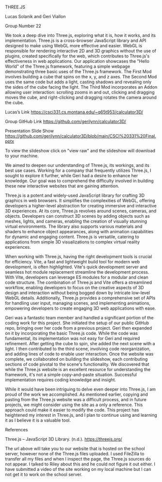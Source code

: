 THREE.JS

Lucas Solanik and Geri Viallon

Group Number 22

We took a deep dive into Three.js, exploring what it is, how it works, and its implementation. Three.js is a cross-browser JavaScript library and API designed to make using WebGL more effective and easier. WebGL is responsible for rendering interactive 2D and 3D graphics without the use of plugins, created specifically for the web, which contributes to Three.js's effectiveness in web applications. Our application showcases the "Hello World" of the Three.js framework, featuring a simple webpage demonstrating three basic uses of the Three.js framework. The First Mod involves building a cube that spins on the x, y, and z axes. The Second Mod uses the same code but adds a light, casting shadows and revealing only the sides of the cube facing the light. The Third Mod incorporates an Addon allowing user interaction: scrolling zooms in and out, clicking and dragging moves the cube, and right-clicking and dragging rotates the camera around the cube.

Lucas’s Link https://csci331.cs.montana.edu/~q65t953/calculator3D/

Group GitHub Link https://github.com/gerilynn/calculator3D/

Presentation Slide Show https://github.com/gerilynn/calculator3D/blob/main/CSCI%20331%20Final.pptx

To view the slideshow click on "view raw" and the slideshow will download to your machine.

We aimed to deepen our understanding of Three.js, its workings, and its best use cases. Working for a company that frequently utilizes Three.js, I sought to explore it further, while Geri had a desire to enhance her knowledge. Our goal was to comprehend the difficulty involved in building these new interactive websites that are gaining attention.

Three.js is a potent and widely-used JavaScript library for crafting 3D graphics in web browsers. It simplifies the complexities of WebGL, offering developers a higher-level abstraction for creating immersive and interactive 3D experiences. At its core, Three.js revolves around scenes, cameras, and objects. Developers can construct 3D scenes by adding objects such as meshes, lights, and cameras, enabling the creation of visually stunning virtual environments. The library also supports various materials and shaders to enhance object appearances, along with animation capabilities for dynamic and engaging content. Three.js is versatile, catering to applications from simple 3D visualizations to complex virtual reality experiences.

When working with Three.js, having the right development tools is crucial for efficiency. Vite, a fast and lightweight build tool for modern web development, is often highlighted. Vite's quick development server and seamless hot module replacement streamline the development process. With Vite, developers can leverage ES modules for a modular and clean code structure. The combination of Three.js and Vite offers a streamlined workflow, enabling developers to focus on the creative aspects of 3D design and interaction without being bogged down by intricate low-level WebGL details. Additionally, Three.js provides a comprehensive set of APIs for handling user input, managing scenes, and implementing animations, empowering developers to create engaging 3D web applications with ease.

Geri was a fantastic team member and handled a significant portion of the coding work for this project. She initiated the setup of our public GitHub repo, bringing over her code from a previous project. Geri then expanded on it by incorporating the basic Three.js code. While the code was fundamental, its implementation was not easy for Geri and required refinement. After getting the cube to spin, she added the next scene with a light. I then contributed to the third scene, involving code reorganization, and adding lines of code to enable user interaction. Once the website was complete, we collaborated on building the slideshow, each contributing sections of code pivotal to the scene's functionality. We discovered that while the Three.js website is an excellent resource for understanding the framework, it's not a simple copy-and-paste situation. Successful implementation requires coding knowledge and insight.

While it would have been intriguing to delve even deeper into Three.js, I am proud of the work we accomplished. As mentioned earlier, copying and pasting from the Three.js website was a difficult process, and in future projects, we might consider using the site as a only a reference. This approach could make it easier to modify the code. This project has heightened my interest in Three.js, and I plan to continue using and learning it as I believe it is a valuable tool.

References

Three.js – JavaScript 3D Library. (n.d.). https://threejs.org/ 

The url above will take you to our website that is hosted on the school server, however none of the Three.js files uploaded. I used FileZilla to transfer all my files and when I inspect the page, the Three.js sources do not appear. I talked to Riley about this and he could not figure it out either. I have submitted a video of the site working on my local machine but I can not get it to work on the school server.
